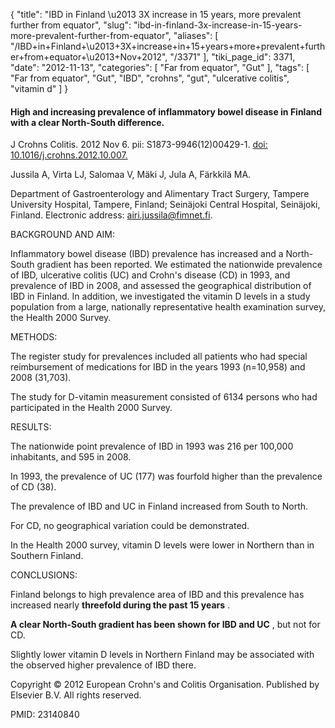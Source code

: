 {
    "title": "IBD in Finland \u2013 3X increase in 15 years, more prevalent further from equator",
    "slug": "ibd-in-finland-3x-increase-in-15-years-more-prevalent-further-from-equator",
    "aliases": [
        "/IBD+in+Finland+\u2013+3X+increase+in+15+years+more+prevalent+further+from+equator+\u2013+Nov+2012",
        "/3371"
    ],
    "tiki_page_id": 3371,
    "date": "2012-11-13",
    "categories": [
        "Far from equator",
        "Gut"
    ],
    "tags": [
        "Far from equator",
        "Gut",
        "IBD",
        "crohns",
        "gut",
        "ulcerative colitis",
        "vitamin d"
    ]
}


#### High and increasing prevalence of inflammatory bowel disease in Finland with a clear North-South difference.

J Crohns Colitis. 2012 Nov 6. pii: S1873-9946(12)00429-1. [doi: 10.1016/j.crohns.2012.10.007.](https://doi.org/10.1016/j.crohns.2012.10.007.) 

Jussila A, Virta LJ, Salomaa V, Mäki J, Jula A, Färkkilä MA.

Department of Gastroenterology and Alimentary Tract Surgery, Tampere University Hospital, Tampere, Finland; Seinäjoki Central Hospital, Seinäjoki, Finland. Electronic address: airi.jussila@fimnet.fi.

BACKGROUND AND AIM:

Inflammatory bowel disease (IBD) prevalence has increased and a North-South gradient has been reported. We estimated the nationwide prevalence of IBD, ulcerative colitis (UC) and Crohn's disease (CD) in 1993, and prevalence of IBD in 2008, and assessed the geographical distribution of IBD in Finland. In addition, we investigated the vitamin D levels in a study population from a large, nationally representative health examination survey, the Health 2000 Survey.

METHODS:

The register study for prevalences included all patients who had special reimbursement of medications for IBD in the years 1993 (n=10,958) and 2008 (31,703). 

The study for D-vitamin measurement consisted of 6134 persons who had participated in the Health 2000 Survey.

RESULTS:

The nationwide point prevalence of IBD in 1993 was 216 per 100,000 inhabitants, and 595 in 2008. 

In 1993, the prevalence of UC (177) was fourfold higher than the prevalence of CD (38). 

The prevalence of IBD and UC in Finland increased from South to North. 

For CD, no geographical variation could be demonstrated. 

In the Health 2000 survey, vitamin D levels were lower in Northern than in Southern Finland.

CONCLUSIONS:

Finland belongs to high prevalence area of IBD and this prevalence has increased nearly  **threefold during the past 15 years** . 

 **A clear North-South gradient has been shown for IBD and UC** , but not for CD. 

Slightly lower vitamin D levels in Northern Finland may be associated with the observed higher prevalence of IBD there.

Copyright © 2012 European Crohn's and Colitis Organisation. Published by Elsevier B.V. All rights reserved.

PMID: 23140840